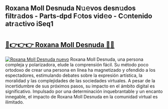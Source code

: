 ## Roxana Moll Desnuda N𝚞𝚎vos desn𝚞dos filtr𝚊dos - Parts-dpd F𝚘tos vid𝚎o - C𝚘ntenido atr𝚊ctivo iSeq1

# <h2><a href="http://mb6cp20.tromn.icu/?c=Roxana+Moll+Desnuda">🔗👉👉👉 Roxana Moll Desnuda 🔗🔗</a></h2>

[![Roxana Moll Desnuda nuevo](https://i.imgur.com/pEAQMta.gif)](http://mb6cp20.tromn.icu/?c=Roxana+Moll+Desnuda)
Roxana Moll Desnuda, una persona compleja y polarizadora, elude la comprensión fácil. Su método poco ortodoxo de crear una persona en línea ha magnetizado y ofendido a los espectadores, estimulando debates sobre la expresión artística, la moralidad y las complejidades de las sociedades virtuales. A pesar de la incertidumbre de sus próximos pasos, su impacto en el ámbito digital es significativo. Impulsado por una determinación inquebrantable y un encanto innegable, el impacto de Roxana Moll Desnuda en la comunidad virtual es ilimitado.

